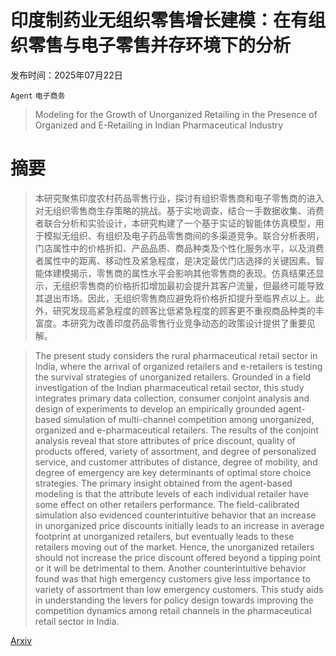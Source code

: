 # 印度制药业无组织零售增长建模：在有组织零售与电子零售并存环境下的分析

发布时间：2025年07月22日

`Agent` `电子商务`

> Modeling for the Growth of Unorganized Retailing in the Presence of Organized and E-Retailing in Indian Pharmaceutical Industry

# 摘要

> 本研究聚焦印度农村药品零售行业，探讨有组织零售商和电子零售商的进入对无组织零售商生存策略的挑战。基于实地调查，结合一手数据收集、消费者联合分析和实验设计，本研究构建了一个基于实证的智能体仿真模型，用于模拟无组织、有组织及电子药品零售商间的多渠道竞争。联合分析表明，门店属性中的价格折扣、产品品质、商品种类及个性化服务水平，以及消费者属性中的距离、移动性及紧急程度，是决定最优门店选择的关键因素。智能体建模揭示，零售商的属性水平会影响其他零售商的表现。仿真结果还显示，无组织零售商的价格折扣增加最初会提升其客户流量，但最终可能导致其退出市场。因此，无组织零售商应避免将价格折扣提升至临界点以上。此外，研究发现高紧急程度的顾客比低紧急程度的顾客更不重视商品种类的丰富度。本研究为改善印度药品零售行业竞争动态的政策设计提供了重要见解。

> The present study considers the rural pharmaceutical retail sector in India, where the arrival of organized retailers and e-retailers is testing the survival strategies of unorganized retailers. Grounded in a field investigation of the Indian pharmaceutical retail sector, this study integrates primary data collection, consumer conjoint analysis and design of experiments to develop an empirically grounded agent-based simulation of multi-channel competition among unorganized, organized and e-pharmaceutical retailers. The results of the conjoint analysis reveal that store attributes of price discount, quality of products offered, variety of assortment, and degree of personalized service, and customer attributes of distance, degree of mobility, and degree of emergency are key determinants of optimal store choice strategies. The primary insight obtained from the agent-based modeling is that the attribute levels of each individual retailer have some effect on other retailers performance. The field-calibrated simulation also evidenced counterintuitive behavior that an increase in unorganized price discounts initially leads to an increase in average footprint at unorganized retailers, but eventually leads to these retailers moving out of the market. Hence, the unorganized retailers should not increase the price discount offered beyond a tipping point or it will be detrimental to them. Another counterintuitive behavior found was that high emergency customers give less importance to variety of assortment than low emergency customers. This study aids in understanding the levers for policy design towards improving the competition dynamics among retail channels in the pharmaceutical retail sector in India.

[Arxiv](https://arxiv.org/abs/2507.17023)